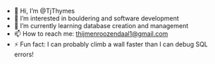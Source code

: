 - 👋 Hi, I’m @TjThymes
- 👀 I’m interested in bouldering and software development
- 🌱 I’m currently learning database creation and management
- 📫 How to reach me: thijmenroozendaal1@gmail.com
- ⚡ Fun fact: I can probably climb a wall faster than I can debug SQL errors!

<!--
TjThymes/TjThymes is my personal development page. Did you get lost on your way here?? :3
--!>
